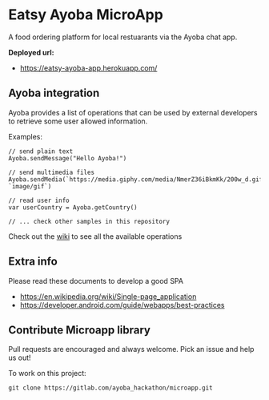 # Eatsy Ayoba MicroApp

A food ordering platform for local restuarants via the Ayoba chat app.

**Deployed url:**
*   https://eatsy-ayoba-app.herokuapp.com/

## Ayoba integration

Ayoba provides a list of operations that can be used by external developers to retrieve some user allowed information.

Examples:
```
// send plain text
Ayoba.sendMessage("Hello Ayoba!")

// send multimedia files
Ayoba.sendMedia(`https://media.giphy.com/media/NmerZ36iBkmKk/200w_d.gif`, `image/gif`)

// read user info
var userCountry = Ayoba.getCountry()

// ... check other samples in this repository 
```

Check out the [wiki](https://gitlab.com/ayoba_hackathon/microapp/-/wikis/home) to see all the available operations 

## Extra info
Please read these documents to develop a good SPA

*  https://en.wikipedia.org/wiki/Single-page_application
*  https://developer.android.com/guide/webapps/best-practices

## Contribute Microapp library
Pull requests are encouraged and always welcome. Pick an issue and help us out!

To work on this project: 

```
git clone https://gitlab.com/ayoba_hackathon/microapp.git
````